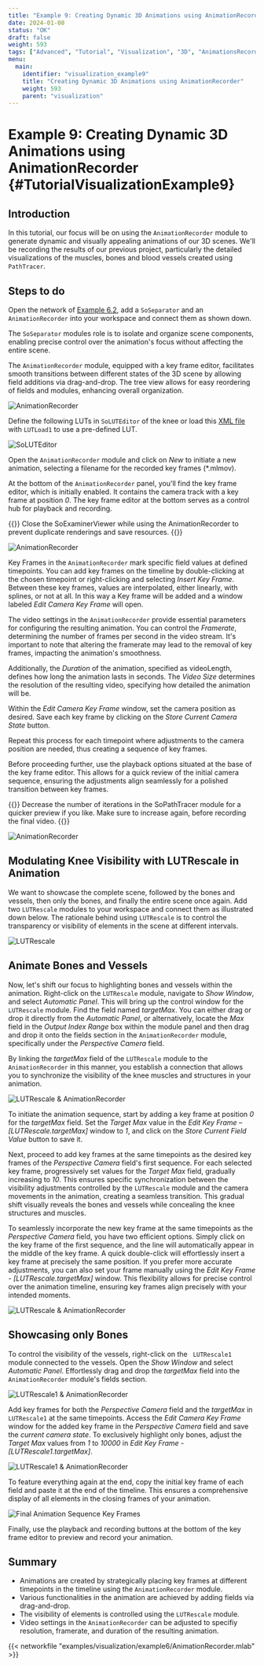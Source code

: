 ```yaml
---
title: "Example 9: Creating Dynamic 3D Animations using AnimationRecorder"
date: 2024-01-08
status: "OK"
draft: false
weight: 593
tags: ["Advanced", "Tutorial", "Visualization", "3D", "AnimationsRecorder"]
menu: 
  main:
    identifier: "visualization_example9"
    title: "Creating Dynamic 3D Animations using AnimationRecorder"
    weight: 593
    parent: "visualization"
---
```

# Example 9: Creating Dynamic 3D Animations using AnimationRecorder {#TutorialVisualizationExample9}

## Introduction
In this tutorial, our focus will be on using the `AnimationRecorder` module to generate dynamic and visually appealing animations of our 3D scenes. We'll be recording the results of our previous project, particularly the detailed visualizations of the muscles, bones and blood vessels created using `PathTracer`.

## Steps to do

Open the network of [Example 6.2](http://localhost:1313/examples/tutorials/visualization/pathtracer/pathtracerexample2/), add a `SoSeparator` and an `AnimationRecorder` into your workspace and connect them as shown down. 

The `SoSeparator` modules role is to isolate and organize scene components, enabling precise control over the animation's focus without affecting the entire scene. 

The `AnimationRecorder` module, equipped with a key frame editor, facilitates smooth transitions between different states of the 3D scene by allowing field additions via drag-and-drop. The tree view allows for easy reordering of fields and modules, enhancing overall organization.

![ AnimationRecorder](/images/tutorials/visualization//pathtracer/Example9_1.png " AnimationRecorder")

Define the following LUTs in `SoLUTEditor` of the knee or load this [XML file](/examples/visualization/example6/LUT_AnimationRecorder1.xml) with `LUTLoad1` to use a pre-defined LUT.

![ SoLUTEditor](/images/tutorials/visualization//pathtracer/V9_LUT.png " SoLUTEditor")


Open the `AnimationRecorder` module and click on *New* to initiate a new animation, selecting a filename for the recorded key frames (*.mlmov).

At the bottom of the `AnimationRecorder` panel, you'll find the key frame editor, which is initially enabled. It contains the camera track with a key frame at position *0*. The key frame editor at the bottom serves as a control hub for playback and recording.

{{<alert class="info" caption="Extra Infos">}}
Close the SoExaminerViewer while using the AnimationRecorder to prevent duplicate renderings and save resources.
{{</alert>}}

![ AnimationRecorder](/images/tutorials/visualization//pathtracer/V9_AnimationRecorder.png " AnimationRecorder")

Key Frames in the `AnimationRecorder` mark specific field values at defined timepoints. You can add key frames on the timeline by double-clicking at the chosen timepoint or right-clicking and selecting *Insert Key Frame*. Between these key frames, values are interpolated, either linearly, with splines, or not at all. In this way a Key frame will be added and a window labeled *Edit Camera Key Frame* will open.

The video settings in the `AnimationRecorder` provide essential parameters for configuring the resulting animation. You can control the *Framerate*, determining the number of frames per second in the video stream. It's important to note that altering the framerate may lead to the removal of key frames, impacting the animation's smoothness.

Additionally, the *Duration* of the animation, specified as videoLength, defines how long the animation lasts in seconds. The *Video Size* determines the resolution of the resulting video, specifying how detailed the animation will be.



Within the *Edit Camera Key Frame* window, set the camera position as desired. Save each key frame by clicking on the *Store Current Camera State* button.

Repeat this process for each timepoint where adjustments to the camera position are needed, thus creating a sequence of key frames. 


Before proceeding further, use the playback options situated at the base of the key frame editor. This allows for a quick review of the initial camera sequence, ensuring the adjustments align seamlessly for a polished transition between key frames.

{{<alert class="info" caption="Extra Infos">}}
Decrease the number of iterations in the SoPathTracer module for a quicker preview if you like. Make sure to increase again, before recording the final video.
{{</alert>}}

![ AnimationRecorder](/images/tutorials/visualization//pathtracer/V9_AnimationRecorder1.png " AnimationRecorder")

## Modulating Knee Visibility with LUTRescale in Animation

We want to showcase the complete scene, followed by the bones and vessels, then only the bones, and finally the entire scene once again. Add two `LUTRescale` modules to your workspace and connect them as illustrated down below. The rationale behind using `LUTRescale` is to control the transparency or visibility of elements in the scene at different intervals.

![ LUTRescale](/images/tutorials/visualization//pathtracer/V9_3.png " LUTRescale")

## Animate Bones and Vessels

Now, let's shift our focus to highlighting bones and vessels within the animation. Right-click on the `LUTRescale` module, navigate to *Show Window*, and select *Automatic Panel*. This will bring up the control window for the ` LUTRescale` module. Find the field named *targetMax*. You can either drag or drop it directly from the *Automatic Panel*, or alternatively, locate the *Max* field in the *Output Index Range* box within the module panel and then drag and drop it onto the fields section in the `AnimationRecorder` module, specifically under the *Perspective Camera* field.
 
By linking the *targetMax* field of the `LUTRescale` module to the `AnimationRecorder` in this manner, you establish a connection that allows you to synchronize the visibility of the knee muscles and structures in your animation. 

![ LUTRescale & AnimationRecorder](/images/tutorials/visualization//pathtracer/LUTRescale_AnimationRecorder2.png " LUTRescale & AnimationRecorder")


To initiate the animation sequence, start by adding a key frame at position *0* for the *targetMax* field. Set the *Target Max* value in the *Edit Key Frame – [LUTRescale.targetMax]* window to *1*, and click on the *Store Current Field Value* button to save it.

Next, proceed to add key frames at the same timepoints as the desired key frames of the *Perspective Camera* field's first sequence. For each selected key frame, progressively set values for the *Target Max* field, gradually increasing to *10*. This ensures specific synchronization between the visibility adjustments controlled by the `LUTRescale` module and the camera movements in the animation, creating a seamless transition. This gradual shift visually reveals the bones and vessels while concealing the knee structures and muscles.

To seamlessly incorporate the new key frame at the same timepoints as the *Perspective Camera* field, you have two efficient options. Simply click on the key frame of the first sequence, and the line will automatically appear in the middle of the key frame. A quick double-click will effortlessly insert a key frame at precisely the same position. If you prefer more accurate adjustments, you can also set your frame manually using the *Edit Key Frame - [LUTRescale.targetMax]* window. This flexibility allows for precise control over the animation timeline, ensuring key frames align precisely with your intended moments.

![ LUTRescale & AnimationRecorder](/images/tutorials/visualization//pathtracer/V9_7.png " LUTRescale & AnimationRecorder")

## Showcasing only Bones

To control the visibility of the vessels, right-click on the ` LUTRescale1` module connected to the vessels. Open the *Show Window* and select *Automatic Panel*. Effortlessly drag and drop the *targetMax* field into the `AnimationRecorder` module's fields section. 

![ LUTRescale1 & AnimationRecorder](/images/tutorials/visualization//pathtracer/V9_8.png " LUTRescale1 & AnimationRecorder")

Add key frames for both the *Perspective Camera* field and the *targetMax* in `LUTRescale1` at the same timepoints. Access the *Edit Camera Key Frame* window for the added key frame in the *Perspective Camera* field and save the *current camera state*. To exclusively highlight only bones, adjust the *Target Max* values from *1* to *10000* in *Edit Key Frame - [LUTRescale1.targetMax]*.

![ LUTRescale1 & AnimationRecorder](/images/tutorials/visualization//pathtracer/V9_9.png " LUTRescale1 & AnimationRecorder")

To feature everything again at the end, copy the initial key frame of each field and paste it at the end of the timeline. This ensures a comprehensive display of all elements in the closing frames of your animation.

![ Final Animation Sequence Key Frames](/images/tutorials/visualization//pathtracer/V9_10.png " Final Animation Sequence Key Frames")

Finally, use the playback and recording buttons at the bottom of the key frame editor to preview and record your animation.

## Summary
* Animations are created by strategically placing key frames at different timepoints in the timeline using the `AnimationRecorder` module.
* Various functionalities in the animation are achieved by adding fields via drag-and-drop.
* The visibility of elements is controlled using the `LUTRescale` module. 
* Video settings in the `AnimationRecorder` can be adjusted to specifiy resolution, framerate, and duration of the resulting animation.


{{< networkfile "examples/visualization/example6/AnimationRecorder.mlab" >}}